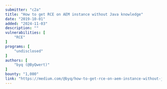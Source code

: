 ```yaml
---
submitter: "c2a"
title: "How to get RCE on AEM instance without Java knowledge"
date: "2019-10-01"
added: "2024-11-03"
description: ""
vulnerabilities: [
    "RCE"
]
programs: [
    "undisclosed"
]
authors: [
    "byq (@ByQwert)"
]
bounty: "1,000"
link: "https://medium.com/@byq/how-to-get-rce-on-aem-instance-without-java-knowledge-a995ceab0a83"
---
```




